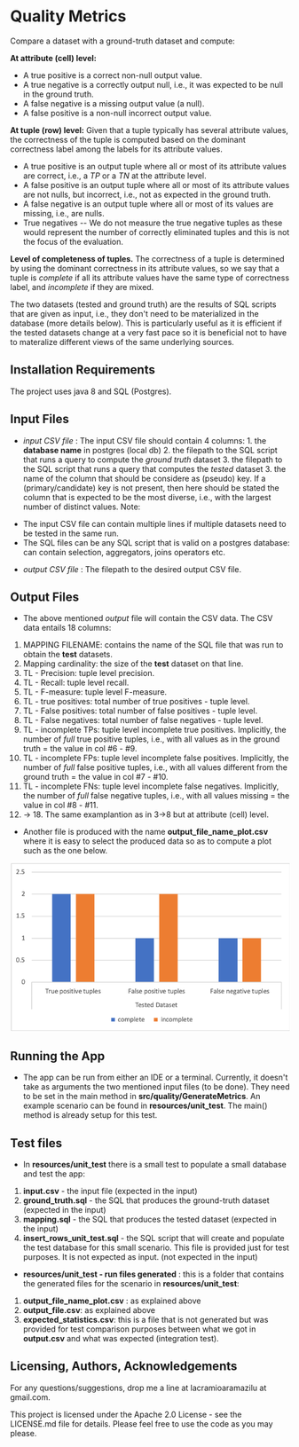 # Quality Metrics 

Compare a dataset with a ground-truth dataset and compute:

__At attribute (cell) level:__
* A true positive is a correct  non-null output value.
* A true negative is a correctly output null, i.e., it was expected to be null in the ground truth.
* A false negative is a missing output value (a null).
* A false positive is a non-null incorrect output value.


__At tuple (row) level:__
Given that a tuple typically has several attribute values, the correctness of the tuple is computed based on the dominant correctness label among the labels for its attribute values.
* A true positive is an output tuple where all or most of its attribute values are correct, i.e., a *TP* or a *TN* at the attribute level.
* A false positive is an output tuple where all or most of its attribute values are not nulls, but incorrect, i.e., not as expected in the ground truth.
* A false negative is an output tuple where all or most of its values are missing, i.e., are nulls. 
* True negatives -- We do not measure the true negative tuples as these would represent the number of correctly eliminated tuples and this is not the focus of the evaluation.

__Level of completeness of tuples.__
The correctness of a tuple is determined by using the dominant correctness in its attribute values, so we say that a tuple is _complete_ if all its attribute values have the same type of correctness label, and _incomplete_ if they are mixed.


The two datasets (tested and ground truth) are the results of SQL scripts that are given as input, i.e., they don't need to be materialized in the database (more details below). This is particularly useful as it is efficient if the tested datasets change at a very fast pace so it is beneficial not to have to materalize different views of the same underlying sources.

## Installation Requirements

The project uses java 8 and SQL (Postgres). 

## Input Files

* _input CSV file_ : The input CSV file should contain 4 columns: 
                    1. the __database name__ in postgres (local db)
                    2. the filepath to the SQL script that runs a query to compute the *ground truth* dataset
                    3. the filepath to the SQL script that runs a query that computes the *tested* dataset
                    3. the name of the column that should be considere as (pseudo) key. If a (primary/candidate) key is not present, then here should be stated the column that is expected to be the most diverse, i.e., with the largest number of distinct values.
Note:

- The input CSV file can contain multiple lines if multiple datasets need to be tested in the same run. 
- The SQL files can be any SQL script that is valid on a postgres database: can contain selection, aggregators, joins operators etc.


* _output CSV file_ : The filepath to the desired output CSV file.



## Output Files

* The above mentioned _output_ file will contain the CSV data. The CSV data entails 18 columns:
1. MAPPING FILENAME: contains the name of the SQL file that was run to obtain the __test__  datasets.
2. Mapping cardinality: the size of the __test__  dataset on that line.
3. TL - Precision: tuple level precision.
4. TL - Recall: tuple level recall.
5. TL - F-measure: tuple level F-measure.
6. TL - true positives: total number of true positives - tuple level.
7. TL - False positives: total number of false positives - tuple level.	 
8. TL - False negatives: total number of false negatives - tuple level.	 
9. TL - incomplete TPs: tuple level incomplete true positives. Implicitly, the number of *full* true positive tuples, i.e., with all values as in the ground truth = the value in col #6 - #9.	 
10. TL - incomplete FPs: tuple level incomplete false positives. Implicitly, the number of *full* false positive tuples, i.e., with all values different from the ground truth = the value in col #7 - #10.	 	 
11. TL - incomplete FNs: tuple level incomplete false negatives. Implicitly, the number of *full* false negative tuples, i.e., with all values missing = the value in col #8 - #11.	
12. -> 18. The same examplantion as in 3->8 but at attribute (cell) level. 	 
* Another file is produced with the name __output_file_name_plot.csv__ where it is easy to select the produced data so as to compute a plot such as the one below.

![Plot example for measuring complete/incomplete tuples in the tested dataset](plot_example.png)

## Running the App

* The app can be run from either an IDE or a terminal. Currently, it doesn't take as arguments the two mentioned input files (to be done). They need to be set in the main method in __src/quality/GenerateMetrics__. 
An example scenario can be found in __resources/unit_test__. The main() method is already setup for this test.

## Test files 

* In __resources/unit_test__ there is a small test to populate a small database and test the app:
1. __input.csv__ - the input file (expected in the input)
2. __ground_truth.sql__ - the SQL that produces the ground-truth dataset (expected in the input)
3. __mapping.sql__ - the SQL that produces the tested dataset (expected in the input)
4. __insert_rows_unit_test.sql__ - the SQL script that will create and populate the test database for this small scenario. This file is provided just for test purposes. It is not expected as input. (not expected in the input)

* __resources/unit_test - run files generated__ : this is a folder that contains the generated files for the scenario in __resources/unit_test__:
1. __output_file_name_plot.csv__ : as explained above
2. __output_file.csv__: as explained above
3. __expected_statistics.csv__: this is a file that is not generated but was provided for test comparison purposes between what we got in __output.csv__ and what was expected (integration test).

## Licensing, Authors, Acknowledgements

For any questions/suggestions, drop me a line at lacramioaramazilu at gmail.com.  

This project is licensed under the Apache 2.0 License - see the LICENSE.md file for details. Please feel free to use the code as you may please. 